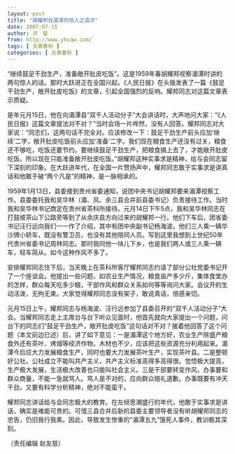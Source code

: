 ```yaml
---
layout: post
title: "胡耀邦在湄潭的惊人之语洪"
date: 2007-07-15
author: 洪　星
from: http://www.yhcqw.com/
tags: [ 炎黄春秋 ]
categories: [ 炎黄春秋 ]
---
```





“继续鼓足干劲生产，准备敞开肚皮吃饭”。这是1959年春胡耀邦视察湄潭时讲的两句惊人的话。那时大跃进正在全国兴起，《人民日报》在头版发表了一篇《鼓足干劲生产，敞开肚皮吃饭》的文章，引起全国强烈的反响。耀邦同志对这篇文章表示质疑。


是年元月15日，他在向湄潭县“双千人活动分子”大会讲话时，大声地问大家：“《人民日报》这篇文章提法对不对？”当时会场一片哗然，没有人回答。耀邦同志对大家说：“同志们，这两句话不完全对。应该修改一下：鼓足干劲生产前头应加‘继续’二字，敞开肚皮吃饭前头应加‘准备’二字。我们现在粮食生产还没有过关，粮食还不够吃，吃饭还要节约。要继续鼓足干劲生产，把粮食搞上去了，才能敞开肚皮吃饭。所以现在只能准备敞开肚皮吃饭。”胡耀邦这种实事求是精神，给与会同志留下深刻的印象。在大跃进年代，在全国一片赞扬声中，耀邦同志敢于实事求是讲真话和他敢于破“两个凡是”的精神，是一脉相承的。


1959年1月13日，县委接到贵州省委通知，说团中央书记胡耀邦要来湄潭视察工作。县委委托我和吴华林（湄、风、余三县合并前县委书记）负责接待工作。当时我和吴华林书记商定在贵州省茶科所接待。元月14日下午5点，我和吴华林同志在打鼓坡茶山下公路旁等到了从余庆县方向过来的胡耀邦一行。他们下车后，团省委书记汪行远向我们一一作了介绍，其中有团中央副书记杨海波。他们三人乘一辆华沙牌小轿车，既没有警卫员，也没有其他陪同人员。写到这里我想到上世纪50年代贵州省委书记周林同志。那时我同他一块儿下乡，也是我们两人或三人乘一辆车，轻车简从。如今这种作风不多了。


安排耀邦同志住下后，当天晚上在茶科所客厅耀邦同志约请了部分公社党委书记开了一个座谈会。他提出一些问题，如农业生产情况，粮食亩产多少斤，集体食堂办的怎样，群众每天吃多少粮，干部作风和群众关系如何等等询问大家。会议开的生动活泼，无拘无束。大家觉得耀邦同志没有架子，敢说真话，倍感亲切。


元月15日上午，耀邦同志与杨海波、汪行远参加了县委召开的“双千人活动分子”大会。当耀邦同志走上主席台与台下听众见面时，他首先就向大家提出一个问题，问台下的同志们“鼓足干劲生产，敞开肚皮吃饭”这句话对不对？接着他回答了这个问题（本文前边已述）后，讲了如下意见：一是湄潭这个地方好，农业生产除盛产粮食外还有茶叶、烤烟等经济作物，木材也不少，应该把这些资源充分利用起来。湄潭今后应大力发展粮食生产，同时也要大力发展茶叶生产，实现茶叶县。二是整顿好公社。公社成立不能叫共产主义，共产主义标准高得多高得很。觉悟极大提高，生产极大发展，生活极大改善也只能叫社会主义。三是干部要转变作风，办事要和群众商量，不能一急就骂人。骂人是不对的，应向群众赔礼道歉。办事既要有冲天干劲，又要有科学分析精神，绝对不能蛮干。


耀邦同志讲话给与会同志极大的教育。在左倾思潮盛行的年代，他敢于实事求是讲话，确实是难能可贵的。可惜三县合并后新的县委主要领导者没有听胡耀邦同志的忠告，仍旧我行我素。因此，导致发生惨重的“湄潭五九”饿死人事件，教训极其深刻。

（责任编辑 赵友慈）


